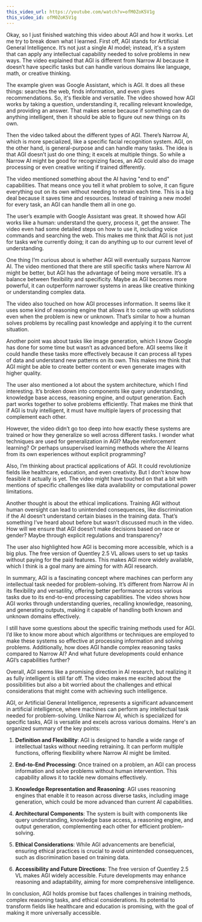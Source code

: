 ```yaml
---
this_video_url: https://youtube.com/watch?v=ofM0ZoK5V1g
this_video_id: ofM0ZoK5V1g
---
```

<think>
Okay, so I just finished watching this video about AGI and how it works. Let me try to break down what I learned. First off, AGI stands for Artificial General Intelligence. It’s not just a single AI model; instead, it's a system that can apply any intellectual capability needed to solve problems in new ways. The video explained that AGI is different from Narrow AI because it doesn’t have specific tasks but can handle various domains like language, math, or creative thinking.

The example given was Google Assistant, which is AGI. It does all these things: searches the web, finds information, and even gives recommendations. So, it's flexible and versatile. The video showed how AGI works by taking a question, understanding it, recalling relevant knowledge, and providing an answer. That makes sense because if something can do anything intelligent, then it should be able to figure out new things on its own.

Then the video talked about the different types of AGI. There’s Narrow AI, which is more specialized, like a specific facial recognition system. AGI, on the other hand, is general-purpose and can handle many tasks. The idea is that AGI doesn’t just do one thing; it excels at multiple things. So while a Narrow AI might be good for recognizing faces, an AGI could also do image processing or even creative writing if trained differently.

The video mentioned something about the AI having "end to end" capabilities. That means once you tell it what problem to solve, it can figure everything out on its own without needing to retrain each time. This is a big deal because it saves time and resources. Instead of training a new model for every task, an AGI can handle them all in one go.

The user’s example with Google Assistant was great. It showed how AGI works like a human: understand the query, process it, get the answer. The video even had some detailed steps on how to use it, including voice commands and searching the web. This makes me think that AGI is not just for tasks we’re currently doing; it can do anything up to our current level of understanding.

One thing I’m curious about is whether AGI will eventually surpass Narrow AI. The video mentioned that there are still specific tasks where Narrow AI might be better, but AGI has the advantage of being more versatile. It’s a balance between flexibility and specificity. Maybe as AGI becomes more powerful, it can outperform narrower systems in areas like creative thinking or understanding complex data.

The video also touched on how AGI processes information. It seems like it uses some kind of reasoning engine that allows it to come up with solutions even when the problem is new or unknown. That’s similar to how a human solves problems by recalling past knowledge and applying it to the current situation.

Another point was about tasks like image generation, which I know Google has done for some time but wasn’t as advanced before. AGI seems like it could handle these tasks more effectively because it can process all types of data and understand new patterns on its own. This makes me think that AGI might be able to create better content or even generate images with higher quality.

The user also mentioned a lot about the system architecture, which I find interesting. It’s broken down into components like query understanding, knowledge base access, reasoning engine, and output generation. Each part works together to solve problems efficiently. That makes me think that if AGI is truly intelligent, it must have multiple layers of processing that complement each other.

However, the video didn’t go too deep into how exactly these systems are trained or how they generalize so well across different tasks. I wonder what techniques are used for generalization in AGI? Maybe reinforcement learning? Or perhaps unsupervised learning methods where the AI learns from its own experiences without explicit programming?

Also, I’m thinking about practical applications of AGI. It could revolutionize fields like healthcare, education, and even creativity. But I don’t know how feasible it actually is yet. The video might have touched on that a bit with mentions of specific challenges like data availability or computational power limitations.

Another thought is about the ethical implications. Training AGI without human oversight can lead to unintended consequences, like discrimination if the AI doesn’t understand certain biases in the training data. That’s something I’ve heard about before but wasn’t discussed much in the video. How will we ensure that AGI doesn’t make decisions based on race or gender? Maybe through explicit regulations and transparency?

The user also highlighted how AGI is becoming more accessible, which is a big plus. The free version of Quentley 2.5 VL allows users to set up tasks without paying for the paid features. This makes AGI more widely available, which I think is a goal many are aiming for with AGI research.

In summary, AGI is a fascinating concept where machines can perform any intellectual task needed for problem-solving. It’s different from Narrow AI in its flexibility and versatility, offering better performance across various tasks due to its end-to-end processing capabilities. The video shows how AGI works through understanding queries, recalling knowledge, reasoning, and generating outputs, making it capable of handling both known and unknown domains effectively.

I still have some questions about the specific training methods used for AGI. I’d like to know more about which algorithms or techniques are employed to make these systems so effective at processing information and solving problems. Additionally, how does AGI handle complex reasoning tasks compared to Narrow AI? And what future developments could enhance AGI’s capabilities further?

Overall, AGI seems like a promising direction in AI research, but realizing it as fully intelligent is still far off. The video makes me excited about the possibilities but also a bit worried about the challenges and ethical considerations that might come with achieving such intelligence.
</think>

AGI, or Artificial General Intelligence, represents a significant advancement in artificial intelligence, where machines can perform any intellectual task needed for problem-solving. Unlike Narrow AI, which is specialized for specific tasks, AGI is versatile and excels across various domains. Here's an organized summary of the key points:

1. **Definition and Flexibility**: AGI is designed to handle a wide range of intellectual tasks without needing retraining. It can perform multiple functions, offering flexibility where Narrow AI might be limited.

2. **End-to-End Processing**: Once trained on a problem, an AGI can process information and solve problems without human intervention. This capability allows it to tackle new domains effectively.

3. **Knowledge Representation and Reasoning**: AGI uses reasoning engines that enable it to reason across diverse tasks, including image generation, which could be more advanced than current AI capabilities.

4. **Architectural Components**: The system is built with components like query understanding, knowledge base access, a reasoning engine, and output generation, complementing each other for efficient problem-solving.

5. **Ethical Considerations**: While AGI advancements are beneficial, ensuring ethical practices is crucial to avoid unintended consequences, such as discrimination based on training data.

6. **Accessibility and Future Directions**: The free version of Quentley 2.5 VL makes AGI widely accessible. Future developments may enhance reasoning and adaptability, aiming for more comprehensive intelligence.

In conclusion, AGI holds promise but faces challenges in training methods, complex reasoning tasks, and ethical considerations. Its potential to transform fields like healthcare and education is promising, with the goal of making it more universally accessible.
